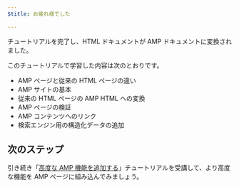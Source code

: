 ```yaml
---
$title: お疲れ様でした

---
```


チュートリアルを完了し、HTML ドキュメントが AMP ドキュメントに変換されました。

このチュートリアルで学習した内容は次のとおりです。

- AMP ページと従来の HTML ページの違い
- AMP サイトの基本
- 従来の HTML ページの AMP HTML への変換
- AMP ページの検証
- AMP コンテンツへのリンク
- 検索エンジン用の構造化データの追加

## 次のステップ

引き続き「[高度な AMP 機能を追加する](../../../../documentation/guides-and-tutorials/start/add_advanced/index.md)」チュートリアルを受講して、より高度な機能を AMP ページに組み込んでみましょう。
